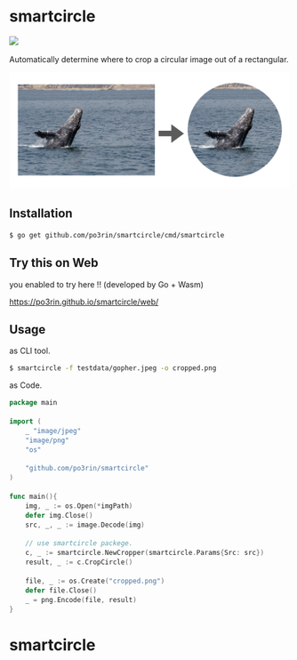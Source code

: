 # smartcircle

<img src="https://img.shields.io/badge/go-v1.11-blue.svg"/>

Automatically determine where to crop a circular image out of a rectangular.

<img src="./src/what.png">

## Installation

```bash
$ go get github.com/po3rin/smartcircle/cmd/smartcircle
```

## Try this on Web

you enabled to try here !! (developed by Go + Wasm)

https://po3rin.github.io/smartcircle/web/

## Usage

as CLI tool.

```bash
$ smartcircle -f testdata/gopher.jpeg -o cropped.png
```

as Code.

```go
package main

import (
    _ "image/jpeg"
    "image/png"
    "os"

    "github.com/po3rin/smartcircle"
)

func main(){
    img, _ := os.Open(*imgPath)
    defer img.Close()
    src, _, _ := image.Decode(img)

    // use smartcircle packege.
    c, _ := smartcircle.NewCropper(smartcircle.Params{Src: src})
    result, _ := c.CropCircle()

    file, _ := os.Create("cropped.png")
    defer file.Close()
    _ = png.Encode(file, result)
}
```
# smartcircle

